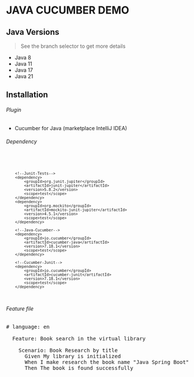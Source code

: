 # JAVA CUCUMBER DEMO

## Java Versions

> See the branch selector to get more details

- Java 8
- Java 11
- Java 17
- Java 21

## Installation

###### Plugin

- Cucumber for Java (marketplace IntelliJ IDEA)

###### Dependency

<code>

        <!--Junit-Tests-->
        <dependency>
            <groupId>org.junit.jupiter</groupId>
            <artifactId>junit-jupiter</artifactId>
            <version>5.8.2</version>
            <scope>test</scope>
        </dependency>
        <dependency>
            <groupId>org.mockito</groupId>
            <artifactId>mockito-junit-jupiter</artifactId>
            <version>4.5.1</version>
            <scope>test</scope>
        </dependency>
        
        <!--Java-Cucumber-->
        <dependency>
            <groupId>io.cucumber</groupId>
            <artifactId>cucumber-java</artifactId>
            <version>7.18.1</version>
            <scope>test</scope>
        </dependency>
        
        <!--Cucumber-Junit-->
        <dependency>
            <groupId>io.cucumber</groupId>
            <artifactId>cucumber-junit</artifactId>
            <version>7.18.1</version>
            <scope>test</scope>
        </dependency>

</code>

###### Feature file

<pre>
# language: en

  Feature: Book search in the virtual library

    Scenario: Book Research by title
      Given My library is initialized
      When I make research the book name "Java Spring Boot"
      Then The book is found successfully
</pre>